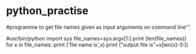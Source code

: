 # python_practise
#programme to get file names given as input arguments on command line'''

#usr/bin/python
import sys
file_names=sys.argv[1:]
print (len(file_names))
for x in file_names:
	print ('file name is',x)
	print ("output file is"+x[len(x)-5:])
